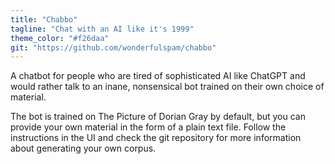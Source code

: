 ```yaml
---
title: "Chabbo"
tagline: "Chat with an AI like it's 1999"
theme_color: "#f26daa"
git: "https://github.com/wonderfulspam/chabbo"
---
```


A chatbot for people who are tired of sophisticated AI like ChatGPT and would
rather talk to an inane, nonsensical bot trained on their own choice of
material.

The bot is trained on The Picture of Dorian Gray by default, but you can
provide your own material in the form of a plain text file. Follow the instructions
in the UI and check the git repository for more information about generating your
own corpus.
